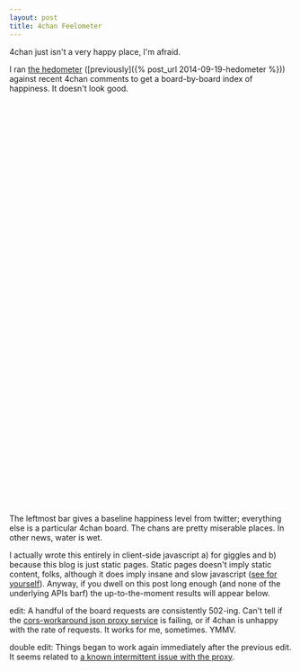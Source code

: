 ```yaml
---
layout: post
title: 4chan Feelometer
---
```

<!--<script src="/bower_components/Chart.js/Chart.min.js"></script>-->

<script type="text/javascript" src="https://www.google.com/jsapi"></script>
<script type="text/javascript" src="/js/posts/feelometer.js"></script>
	
<script type="text/javascript">
//google.load('visualization', '1.0', {'packages':['corechart']});
//google.setOnLoadCallback(drawChart);
//function drawChart() {
//	var boards = ['a','b','c','d','e','f','g','gif','h','hr','k',
//							'm','n','o','p','r','s','t','u','v','vg','vr','w',
//							'wg','i','r9k','s4s','cm','hm','lgbt','y','3','adv',
//							'an','asp','biz','cgl','ck','co','diy','fa','fit','gd',
//							'hc','int','jp','lit','mlp','mu','n','out','po','pol',
//							'sci','soc','sp','tg','toy','trv','tv','vp','wsg'];
// results as of writing 
var initialResults = {"3":3.717772598635,"e":3.4072206005003847,"b":3.4714007421150272,"d":3.521765356945243,"c":3.10407075471697,"a":3.2774188693444084,"f":3.2876995305164334,"gif":3.304019228201367,"hr":3.2965088757396477,"h":3.4773313751088106,"g":3.2568326863609895,"k":3.4474679127726593,"m":3.265167722574244,"r":3.1763204868154062,"s":3.2989234972677366,"n":3.6079084853499057,"p":3.1702995670996406,"o":3.502911120652695,"t":3.167628294036049,"u":3.386790540540594,"v":3.433940753345251,"vg":3.408419144307482,"vr":3.505503872216925,"w":3.133600188368235,"wg":3.406062839410372,"i":3.4442729932578744,"s4s":2.769884897797167,"r9k":3.67447636063777,"hm":3.548354668232552,"cm":3.0612879322512216,"lgbt":3.6474513142958074,"y":3.348266489890607,"adv":3.878784396601137,"an":3.7611166178245927,"asp":3.651778796333264,"biz":3.8119904098852904,"cgl":3.6216065525238776,"ck":3.4965143243091896,"co":3.2599369131456033,"diy":3.6677878810465243,"fa":3.6185966951756745,"gd":3.5176594876815854,"fit":3.5341059602649723,"jp":3.4700622296426062,"int":2.6450604572076393,"lit":3.574416589111315,"hc":3.4090370660913756,"mlp":3.4792861691657797,"mu":3.2883805074654484,"out":3.5575527260214455,"po":3.412908346562018,"pol":3.498193144628907,"sp":3.359657084758297,"soc":3.3805976726572347,"sci":3.50800346054032,"tg":3.4398325242719108,"toy":3.468334810547409,"tv":2.8673373403456286,"vp":3.184443232357164,"trv":3.7700437158470517,"wsg":3.191446551160498};

plotFeels('chart-div', initialResults, 6.012, true);
</script>

4chan just isn't a very happy place, I'm afraid.

I ran [the hedometer](http://hedonometer.org/) ([previously]({% post_url 2014-09-19-hedometer %})) against recent 4chan comments to
get a board-by-board index of happiness.  It doesn't look good.

<!--<canvas style="padding-left: 0;padding-right: 0;margin-left: auto;margin-right: auto;display: block;" id="initialFeel" width="720" height="720"></canvas>-->
<div id="chart-div" style="width: 720px; height: 720px;"></div>

The leftmost bar gives a baseline happiness level from twitter; everything else is a particular 4chan board.  The chans are pretty miserable places.  In other news, water is wet.

I actually wrote this entirely in client-side javascript a) for giggles and b) because this blog is just static pages.  Static pages doesn't imply static content, folks, although it does imply insane and slow javascript ([see for yourself](/js/posts/feelometer.js)).  Anyway, if you dwell on this post long enough (and none of the underlying APIs barf) the up-to-the-moment results will appear below.

edit: A handful of the board requests are consistently 502-ing.  Can't tell if the [cors-workaround json proxy service](https://github.com/afeld/jsonp) is failing, or if 4chan is unhappy with the rate of requests.  It works for me, sometimes.  YMMV.

double edit: Things began to work again immediately after the previous edit.  It seems related to [a known intermittent issue with the proxy](https://github.com/afeld/jsonp/issues/18).

<div id="currentFeel"></div>


